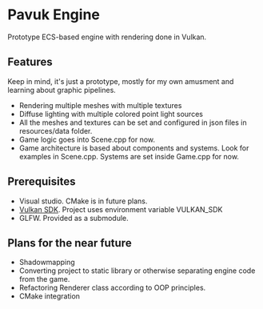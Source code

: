# Pavuk Engine
Prototype ECS-based engine with rendering done in Vulkan.

## Features
Keep in mind, it's just a prototype, mostly for my own amusment and learning about graphic pipelines.
 - Rendering multiple meshes with multiple textures
 - Diffuse lighting with multiple colored point light sources
 - All the meshes and textures can be set and configured in json files in resources/data folder.
 - Game logic goes into Scene.cpp for now.
 - Game architecture is based about components and systems. Look for examples in Scene.cpp. Systems are set inside Game.cpp for now.

## Prerequisites
 - Visual studio. CMake is in future plans.
 - [Vulkan SDK](https://www.lunarg.com/vulkan-sdk/). Project uses environment variable VULKAN_SDK
 - GLFW. Provided as a submodule.

## Plans for the near future
 - Shadowmapping
 - Converting project to static library or otherwise separating engine code from the game.
 - Refactoring Renderer class according to OOP principles.
 - CMake integration
